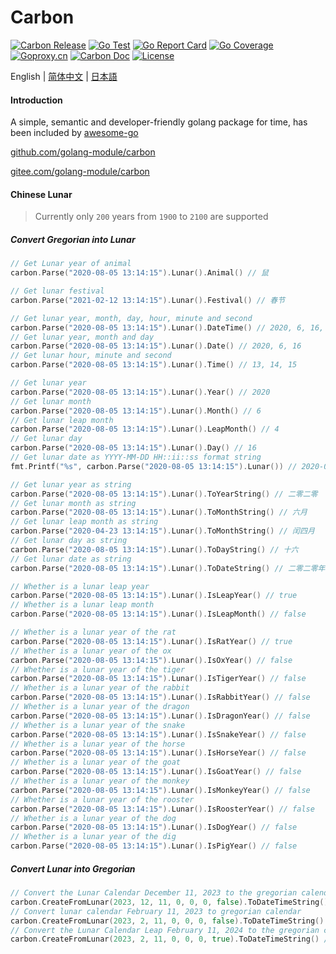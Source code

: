 # Carbon

[![Carbon Release](https://img.shields.io/github/release/golang-module/carbon.svg)](https://github.com/golang-module/carbon/releases)
[![Go Test](https://github.com/golang-module/carbon/actions/workflows/test.yml/badge.svg)](https://github.com/golang-module/carbon/actions)
[![Go Report Card](https://goreportcard.com/badge/github.com/golang-module/carbon/v2)](https://goreportcard.com/report/github.com/golang-module/carbon/v2)
[![Go Coverage](https://codecov.io/gh/golang-module/carbon/branch/master/graph/badge.svg)](https://codecov.io/gh/golang-module/carbon)
[![Goproxy.cn](https://goproxy.cn/stats/github.com/golang-module/carbon/badges/download-count.svg)](https://goproxy.cn)
[![Carbon Doc](https://img.shields.io/badge/go.dev-reference-brightgreen?logo=go&logoColor=white&style=flat)](https://pkg.go.dev/github.com/golang-module/carbon/v2)
[![License](https://img.shields.io/github/license/golang-module/carbon)](https://github.com/golang-module/carbon/blob/master/LICENSE)

English | [简体中文](README.cn.md) | [日本語](README.jp.md)

#### Introduction

A simple, semantic and developer-friendly golang package for time, has been included
by [awesome-go](https://github.com/avelino/awesome-go#date-and-time "awesome-go")

[github.com/golang-module/carbon](https://github.com/golang-module/carbon "github.com/golang-module/carbon")

[gitee.com/golang-module/carbon](https://gitee.com/golang-module/carbon "gitee.com/golang-module/carbon")

#### Chinese Lunar

> Currently only `200` years from `1900` to `2100` are supported

##### Convert Gregorian into Lunar

```go
// Get Lunar year of animal
carbon.Parse("2020-08-05 13:14:15").Lunar().Animal() // 鼠

// Get lunar festival
carbon.Parse("2021-02-12 13:14:15").Lunar().Festival() // 春节

// Get lunar year, month, day, hour, minute and second
carbon.Parse("2020-08-05 13:14:15").Lunar().DateTime() // 2020, 6, 16, 13, 14, 15
// Get lunar year, month and day
carbon.Parse("2020-08-05 13:14:15").Lunar().Date() // 2020, 6, 16
// Get lunar hour, minute and second
carbon.Parse("2020-08-05 13:14:15").Lunar().Time() // 13, 14, 15

// Get lunar year
carbon.Parse("2020-08-05 13:14:15").Lunar().Year() // 2020
// Get lunar month
carbon.Parse("2020-08-05 13:14:15").Lunar().Month() // 6
// Get lunar leap month
carbon.Parse("2020-08-05 13:14:15").Lunar().LeapMonth() // 4
// Get lunar day
carbon.Parse("2020-08-05 13:14:15").Lunar().Day() // 16
// Get lunar date as YYYY-MM-DD HH::ii::ss format string
fmt.Printf("%s", carbon.Parse("2020-08-05 13:14:15").Lunar()) // 2020-06-16 13:14:15

// Get lunar year as string
carbon.Parse("2020-08-05 13:14:15").Lunar().ToYearString() // 二零二零
// Get lunar month as string
carbon.Parse("2020-08-05 13:14:15").Lunar().ToMonthString() // 六月
// Get lunar leap month as string
carbon.Parse("2020-04-23 13:14:15").Lunar().ToMonthString() // 闰四月
// Get lunar day as string
carbon.Parse("2020-08-05 13:14:15").Lunar().ToDayString() // 十六
// Get lunar date as string
carbon.Parse("2020-08-05 13:14:15").Lunar().ToDateString() // 二零二零年六月十六

// Whether is a lunar leap year
carbon.Parse("2020-08-05 13:14:15").Lunar().IsLeapYear() // true
// Whether is a lunar leap month
carbon.Parse("2020-08-05 13:14:15").Lunar().IsLeapMonth() // false

// Whether is a lunar year of the rat
carbon.Parse("2020-08-05 13:14:15").Lunar().IsRatYear() // true
// Whether is a lunar year of the ox
carbon.Parse("2020-08-05 13:14:15").Lunar().IsOxYear() // false
// Whether is a lunar year of the tiger
carbon.Parse("2020-08-05 13:14:15").Lunar().IsTigerYear() // false
// Whether is a lunar year of the rabbit
carbon.Parse("2020-08-05 13:14:15").Lunar().IsRabbitYear() // false
// Whether is a lunar year of the dragon
carbon.Parse("2020-08-05 13:14:15").Lunar().IsDragonYear() // false
// Whether is a lunar year of the snake
carbon.Parse("2020-08-05 13:14:15").Lunar().IsSnakeYear() // false
// Whether is a lunar year of the horse
carbon.Parse("2020-08-05 13:14:15").Lunar().IsHorseYear() // false
// Whether is a lunar year of the goat
carbon.Parse("2020-08-05 13:14:15").Lunar().IsGoatYear() // false
// Whether is a lunar year of the monkey
carbon.Parse("2020-08-05 13:14:15").Lunar().IsMonkeyYear() // false
// Whether is a lunar year of the rooster
carbon.Parse("2020-08-05 13:14:15").Lunar().IsRoosterYear() // false
// Whether is a lunar year of the dog
carbon.Parse("2020-08-05 13:14:15").Lunar().IsDogYear() // false
// Whether is a lunar year of the dig
carbon.Parse("2020-08-05 13:14:15").Lunar().IsPigYear() // false
```

##### Convert Lunar into Gregorian

```go
// Convert the Lunar Calendar December 11, 2023 to the gregorian calendar
carbon.CreateFromLunar(2023, 12, 11, 0, 0, 0, false).ToDateTimeString() // 2024-01-21 00:00:00
// Convert lunar calendar February 11, 2023 to gregorian calendar
carbon.CreateFromLunar(2023, 2, 11, 0, 0, 0, false).ToDateTimeString() // 2024-03-02 00:00:00
// Convert the Lunar Calendar Leap February 11, 2024 to the gregorian calendar
carbon.CreateFromLunar(2023, 2, 11, 0, 0, 0, true).ToDateTimeString() // 2023-04-01 00:00:00
```